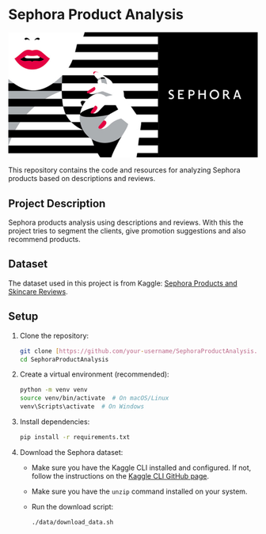 # Sephora Product Analysis

![Dataset Cover](assets/dataset-cover.jpg)

This repository contains the code and resources for analyzing Sephora products based on descriptions and reviews.

## Project Description

Sephora products analysis using descriptions and reviews. With this the project tries to segment the clients, give promotion suggestions and also recommend products.

## Dataset

The dataset used in this project is from Kaggle: [Sephora Products and Skincare Reviews](https://www.kaggle.com/datasets/nadyinky/sephora-products-and-skincare-reviews).

## Setup

1.  Clone the repository:

    ```bash
    git clone [https://github.com/your-username/SephoraProductAnalysis.git](https://github.com/your-username/SephoraProductAnalysis.git)
    cd SephoraProductAnalysis
    ```

2.  Create a virtual environment (recommended):

    ```bash
    python -m venv venv
    source venv/bin/activate  # On macOS/Linux
    venv\Scripts\activate  # On Windows
    ```

3.  Install dependencies:

    ```bash
    pip install -r requirements.txt
    ```

4.  Download the Sephora dataset:

    * Make sure you have the Kaggle CLI installed and configured. If not, follow the instructions on the [Kaggle CLI GitHub page](https://github.com/Kaggle/kaggle-api).
    * Make sure you have the `unzip` command installed on your system.
    * Run the download script:

        ```bash
        ./data/download_data.sh
        ```
